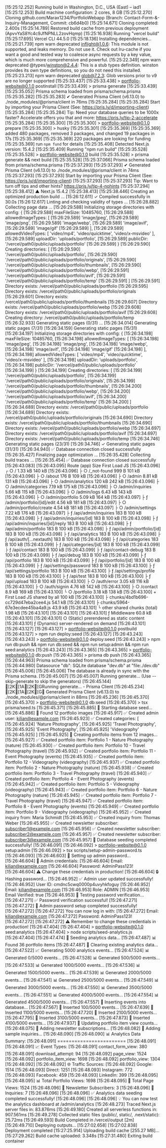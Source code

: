 [15:25:12.252] Running build in Washington, D.C., USA (East) – iad1 [15:25:12.253] Build machine
configuration: 2 cores, 8 GB [15:25:12.270] Cloning github.com/Marax1234/PortfolioWebapp (Branch:
Contact-Form-&-Inquiry-Management, Commit: cb6d4b0) [15:25:14.671] Cloning completed: 2.400s
[15:25:14.789] Restored build cache from previous deployment (ApvvYaS8Yc4c9JfNPNLL2zovHqmp)
[15:25:16.938] Running "vercel build" [15:25:17.695] Vercel CLI 44.5.0 [15:25:18.136] Installing
dependencies... [15:25:21.739] npm warn deprecated inflight@1.0.6: This module is not supported, and
leaks memory. Do not use it. Check out lru-cache if you want a good and tested way to coalesce async
requests by a key value, which is much more comprehensive and powerful. [15:25:22.349] npm warn
deprecated @types/winston@2.4.4: This is a stub types definition. winston provides its own type
definitions, so you do not need this installed. [15:25:23.213] npm warn deprecated glob@7.2.3: Glob
versions prior to v9 are no longer supported [15:25:33.437] [15:25:33.438] > portfolio-website@0.1.0
postinstall [15:25:33.439] > prisma generate [15:25:33.439] [15:25:35.052] Prisma schema loaded from
prisma/schema.prisma [15:25:35.282] [15:25:35.283] ✔ Generated Prisma Client (v6.13.0) to
./node_modules/@prisma/client in 76ms [15:25:35.284] [15:25:35.284] Start by importing your Prisma
Client (See: https://pris.ly/d/importing-client) [15:25:35.284] [15:25:35.284] Tip: Need your
database queries to be 1000x faster? Accelerate offers you that and more:
https://pris.ly/tip-2-accelerate [15:25:35.284] [15:25:35.300] [15:25:35.300] >
portfolio-website@0.1.0 prepare [15:25:35.300] > husky [15:25:35.301] [15:25:35.369] [15:25:35.369]
added 480 packages, removed 3 packages, and changed 19 packages in 17s [15:25:35.369] [15:25:35.369]
220 packages are looking for funding [15:25:35.369] run `npm fund` for details [15:25:35.408]
Detected Next.js version: 15.4.2 [15:25:35.409] Running "npm run build" [15:25:35.528]
[15:25:35.528] > portfolio-website@0.1.0 build [15:25:35.528] > prisma generate && next build
[15:25:35.528] [15:25:37.066] Prisma schema loaded from prisma/schema.prisma [15:25:37.293]
[15:25:37.293] ✔ Generated Prisma Client (v6.13.0) to ./node_modules/@prisma/client in 74ms
[15:25:37.293] [15:25:37.293] Start by importing your Prisma Client (See:
https://pris.ly/d/importing-client) [15:25:37.293] [15:25:37.293] Tip: Want to turn off tips and
other hints? https://pris.ly/tip-4-nohints [15:25:37.294] [15:25:38.412] ▲ Next.js 15.4.2
[15:25:38.413] [15:25:38.446] Creating an optimized production build ... [15:26:12.611] ✓ Compiled
successfully in 30.0s [15:26:12.617] Linting and checking validity of types ... [15:26:28.882]
Collecting page data ... [15:26:29.588] Initializing storage directories with config: {
[15:26:29.588] maxFileSize: 10485760, [15:26:29.588] allowedImageTypes: [ [15:26:29.589]
'image/jpeg', [15:26:29.589] 'image/png', [15:26:29.589] 'image/webp', [15:26:29.589] 'image/avif',
[15:26:29.589] 'image/gif' [15:26:29.589] ], [15:26:29.589] allowedVideoTypes: [ 'video/mp4',
'video/quicktime', 'video/x-msvideo' ], [15:26:29.589] uploadDir: 'uploads/portfolio',
[15:26:29.589] publicDir: '/vercel/path0/public/uploads/portfolio' [15:26:29.589] } [15:26:29.590]
Creating directories: [ [15:26:29.590] '/vercel/path0/public/uploads/portfolio', [15:26:29.590]
'/vercel/path0/public/uploads/portfolio/originals', [15:26:29.590]
'/vercel/path0/public/uploads/portfolio/thumbnails', [15:26:29.590]
'/vercel/path0/public/uploads/portfolio/webp', [15:26:29.591]
'/vercel/path0/public/uploads/portfolio/avif', [15:26:29.591]
'/vercel/path0/public/uploads/portfolio/temp' [15:26:29.591] ] [15:26:29.591] Directory exists:
/vercel/path0/public/uploads/portfolio [15:26:29.595] Directory exists:
/vercel/path0/public/uploads/portfolio/originals [15:26:29.601] Directory exists:
/vercel/path0/public/uploads/portfolio/thumbnails [15:26:29.607] Directory exists:
/vercel/path0/public/uploads/portfolio/webp [15:26:29.608] Directory exists:
/vercel/path0/public/uploads/portfolio/avif [15:26:29.608] Creating directory:
/vercel/path0/public/uploads/portfolio/temp [15:26:32.933] Generating static pages (0/31) ...
[15:26:34.014] Generating static pages (7/31) [15:26:34.159] Generating static pages (15/31)
[15:26:34.197] Initializing storage directories with config: { [15:26:34.198] maxFileSize: 10485760,
[15:26:34.198] allowedImageTypes: [ [15:26:34.198] 'image/jpeg', [15:26:34.198] 'image/png',
[15:26:34.198] 'image/webp', [15:26:34.198] 'image/avif', [15:26:34.198] 'image/gif' [15:26:34.198]
], [15:26:34.198] allowedVideoTypes: [ 'video/mp4', 'video/quicktime', 'video/x-msvideo' ],
[15:26:34.198] uploadDir: 'uploads/portfolio', [15:26:34.198] publicDir:
'/vercel/path0/public/uploads/portfolio' [15:26:34.199] } [15:26:34.199] Creating directories: [
[15:26:34.199] '/vercel/path0/public/uploads/portfolio', [15:26:34.199]
'/vercel/path0/public/uploads/portfolio/originals', [15:26:34.199]
'/vercel/path0/public/uploads/portfolio/thumbnails', [15:26:34.200]
'/vercel/path0/public/uploads/portfolio/webp', [15:26:34.200]
'/vercel/path0/public/uploads/portfolio/avif', [15:26:34.200]
'/vercel/path0/public/uploads/portfolio/temp' [15:26:34.200] ] [15:26:34.689] Directory exists:
/vercel/path0/public/uploads/portfolio [15:26:34.689] Directory exists:
/vercel/path0/public/uploads/portfolio/originals [15:26:34.690] Directory exists:
/vercel/path0/public/uploads/portfolio/thumbnails [15:26:34.690] Directory exists:
/vercel/path0/public/uploads/portfolio/webp [15:26:34.697] Directory exists:
/vercel/path0/public/uploads/portfolio/avif [15:26:34.697] Directory exists:
/vercel/path0/public/uploads/portfolio/temp [15:26:34.746] Generating static pages (23/31)
[15:26:34.746] ✓ Generating static pages (31/31) [15:26:34.940] ✅ Database connection closed
successfully [15:26:35.427] Finalizing page optimization ... [15:26:35.428] Collecting build traces
... [15:26:35.454] ✅ Database connection closed successfully [15:26:43.083] [15:26:43.095] Route
(app) Size First Load JS [15:26:43.096] ┌ ○ / 1.33 kB 140 kB [15:26:43.096] ├ ○ /\_not-found 999 B
101 kB [15:26:43.096] ├ ○ /about 176 B 109 kB [15:26:43.096] ├ ○ /admin 8.81 kB 131 kB
[15:26:43.096] ├ ○ /admin/analytics 120 kB 242 kB [15:26:43.096] ├ ○ /admin/categories 7.19 kB 175
kB [15:26:43.096] ├ ○ /admin/inquiries 5.66 kB 115 kB [15:26:43.096] ├ ○ /admin/logs 6.43 kB 143 kB
[15:26:43.096] ├ ○ /admin/portfolio 5.09 kB 164 kB [15:26:43.097] ├ ƒ /admin/portfolio/[id]/edit
4.56 kB 181 kB [15:26:43.097] ├ ○ /admin/portfolio/create 4.54 kB 181 kB [15:26:43.097] ├ ○
/admin/settings 7.22 kB 176 kB [15:26:43.097] ├ ƒ /api/admin/inquiries 183 B 100 kB [15:26:43.098] ├
ƒ /api/admin/inquiries/[id] 183 B 100 kB [15:26:43.098] ├ ƒ /api/admin/inquiries/[id]/reply 183 B
100 kB [15:26:43.098] ├ ƒ /api/admin/portfolio 183 B 100 kB [15:26:43.098] ├ ƒ
/api/admin/portfolio/[id] 183 B 100 kB [15:26:43.098] ├ ƒ /api/analytics 183 B 100 kB [15:26:43.098]
├ ƒ /api/auth/[...nextauth] 183 B 100 kB [15:26:43.098] ├ ƒ /api/categories 183 B 100 kB
[15:26:43.099] ├ ƒ /api/categories/[id] 183 B 100 kB [15:26:43.099] ├ ƒ /api/contact 183 B 100 kB
[15:26:43.099] ├ ƒ /api/contact-debug 183 B 100 kB [15:26:43.099] ├ ƒ /api/debug 183 B 100 kB
[15:26:43.099] ├ ƒ /api/portfolio 183 B 100 kB [15:26:43.099] ├ ƒ /api/portfolio/[id] 183 B 100 kB
[15:26:43.099] ├ ƒ /api/settings/password 183 B 100 kB [15:26:43.100] ├ ƒ /api/settings/portfolio
183 B 100 kB [15:26:43.100] ├ ƒ /api/settings/profile 183 B 100 kB [15:26:43.100] ├ ƒ /api/test 183
B 100 kB [15:26:43.100] ├ ƒ /api/upload 183 B 100 kB [15:26:43.100] ├ ○ /auth/error 3.05 kB 116 kB
[15:26:43.100] ├ ○ /auth/signin 4.76 kB 142 kB [15:26:43.100] ├ ○ /contact 8.9 kB 169 kB
[15:26:43.100] └ ○ /portfolio 3.18 kB 138 kB [15:26:43.100] + First Load JS shared by all 100 kB
[15:26:43.100] ├ chunks/4bd1b696-cc729d47eba2cee4.js 54.1 kB [15:26:43.101] ├
chunks/5964-67e3ecdee45ba4a9.js 43.9 kB [15:26:43.101] └ other shared chunks (total) 1.98 kB
[15:26:43.101] [15:26:43.101] [15:26:43.101] ƒ Middleware 60.8 kB [15:26:43.101] [15:26:43.101] ○
(Static) prerendered as static content [15:26:43.101] ƒ (Dynamic) server-rendered on demand
[15:26:43.101] [15:26:43.127] [15:26:43.127] > portfolio-website@0.1.0 postbuild [15:26:43.127] >
npm run deploy:seed [15:26:43.127] [15:26:43.243] [15:26:43.243] > portfolio-website@0.1.0
deploy:seed [15:26:43.243] > npm run db:push && npm run db:seed && npm run setup:admin && npm run
seed:analytics [15:26:43.243] [15:26:43.365] [15:26:43.365] > portfolio-website@0.1.0 db:push
[15:26:43.365] > prisma db push [15:26:43.365] [15:26:44.963] Prisma schema loaded from
prisma/schema.prisma [15:26:44.980] Datasource "db": SQLite database "dev.db" at "file:./dev.db"
[15:26:45.006] [15:26:45.006] The database is already in sync with the Prisma schema. [15:26:45.007]
[15:26:45.007] Running generate... (Use --skip-generate to skip the generators) [15:26:45.144]
[2K[1A[2K[GRunning generate... - Prisma Client [15:26:45.234] [2K[1A[2K[G✔ Generated Prisma Client
(v6.13.0) to ./node_modules/@prisma/client in 88ms [15:26:45.236] [15:26:45.370] [15:26:45.370] >
portfolio-website@0.1.0 db:seed [15:26:45.370] > tsx prisma/seed.ts [15:26:45.371] [15:26:45.885] 🌱
Starting database seed... [15:26:45.886] 📸 Found 12 portfolio images [15:26:45.917] ✅ Created
admin user: kilian@example.com [15:26:45.923] ✅ Created categories: [ [15:26:45.924] 'Nature
Photography', [15:26:45.925] 'Travel Photography', [15:26:45.925] 'Event Photography',
[15:26:45.925] 'Videography' [15:26:45.925] ] [15:26:45.925] 📸 Creating portfolio items from 12
images... [15:26:45.927] ✅ Created portfolio item: Portfolio 1 - Nature Photography (nature)
[15:26:45.930] ✅ Created portfolio item: Portfolio 10 - Travel Photography (travel) [15:26:45.932]
✅ Created portfolio item: Portfolio 11 - Event Photography (events) [15:26:45.935] ✅ Created
portfolio item: Portfolio 12 - Videography (videography) [15:26:45.937] ✅ Created portfolio item:
Portfolio 2 - Nature Photography (nature) [15:26:45.938] ✅ Created portfolio item: Portfolio 3 -
Travel Photography (travel) [15:26:45.940] ✅ Created portfolio item: Portfolio 4 - Event
Photography (events) [15:26:45.942] ✅ Created portfolio item: Portfolio 5 - Videography
(videography) [15:26:45.943] ✅ Created portfolio item: Portfolio 6 - Nature Photography (nature)
[15:26:45.945] ✅ Created portfolio item: Portfolio 7 - Travel Photography (travel) [15:26:45.947]
✅ Created portfolio item: Portfolio 8 - Event Photography (events) [15:26:45.949] ✅ Created
portfolio item: Portfolio 9 - Videography (videography) [15:26:45.952] ✅ Created inquiry from:
Maria Schmidt [15:26:45.953] ✅ Created inquiry from: Thomas Weber [15:26:45.955] ✅ Created
newsletter subscriber: subscriber1@example.com [15:26:45.956] ✅ Created newsletter subscriber:
subscriber2@example.com [15:26:45.957] ✅ Created newsletter subscriber: subscriber3@example.com
[15:26:45.957] 🎉 Database seeding completed successfully! [15:26:46.091] [15:26:46.092] >
portfolio-website@0.1.0 setup:admin [15:26:46.092] > tsx scripts/setup-admin-password.ts
[15:26:46.093] [15:26:46.603] 🔐 Setting up admin password... [15:26:46.604] 📝 Admin credentials:
[15:26:46.604] Email: kilian@example.com [15:26:46.604] Password: AdminPass123! [15:26:46.604] ⚠️
Change these credentials in production! [15:26:46.604] 🔒 Hashing password... [15:26:46.952] ✅
Admin user updated successfully! [15:26:46.952] User ID: cmdnc5cwq0000p4uvyhkfoguy [15:26:46.952]
Email: kilian@example.com [15:26:46.953] Role: ADMIN [15:26:46.953] Email Verified: true
[15:26:46.953] 🧪 Testing password verification... [15:26:47.271] ✅ Password verification
successful! [15:26:47.271] [15:26:47.272] 🎉 Admin password setup completed successfully!
[15:26:47.272] [15:26:47.272] You can now log in with: [15:26:47.272] Email: kilian@example.com
[15:26:47.272] Password: AdminPass123! [15:26:47.272] [15:26:47.272] ⚠️ Remember to change these
credentials in production! [15:26:47.404] [15:26:47.404] > portfolio-website@0.1.0 seed:analytics
[15:26:47.404] > node scripts/seed-analytics.js [15:26:47.404] [15:26:47.474] 🌱 Seeding analytics
data... [15:26:47.487] 📊 Found 36 portfolio items [15:26:47.487] 🧹 Clearing existing analytics
data... [15:26:47.522] 📈 Generating 5000 analytics events... [15:26:47.524] 📊 Generated 0/5000
events... [15:26:47.528] 📊 Generated 500/5000 events... [15:26:47.533] 📊 Generated 1000/5000
events... [15:26:47.536] 📊 Generated 1500/5000 events... [15:26:47.539] 📊 Generated 2000/5000
events... [15:26:47.541] 📊 Generated 2500/5000 events... [15:26:47.549] 📊 Generated 3000/5000
events... [15:26:47.550] 📊 Generated 3500/5000 events... [15:26:47.551] 📊 Generated 4000/5000
events... [15:26:47.554] 📊 Generated 4500/5000 events... [15:26:47.557] 💾 Inserting events into
database... [15:26:47.567] 💾 Inserted 100/5000 events... [15:26:47.639] 💾 Inserted 1100/5000
events... [15:26:47.720] 💾 Inserted 2100/5000 events... [15:26:47.795] 💾 Inserted 3100/5000
events... [15:26:47.873] 💾 Inserted 4100/5000 events... [15:26:47.937] 🔄 Updating portfolio item
view counts... [15:26:48.075] 📧 Adding newsletter subscriptions... [15:26:48.082] 📝 Adding sample
inquiries... [15:26:48.090] [15:26:48.090] 📊 Analytics Data Summary: [15:26:48.091]
======================== [15:26:48.091] [15:26:48.091] 📈 Event Types: [15:26:48.091]
contact_form_view: 380 [15:26:48.091] download_attempt: 94 [15:26:48.092] page_view: 1524
[15:26:48.092] portfolio_item_view: 1698 [15:26:48.092] portfolio_view: 1304 [15:26:48.092]
[15:26:48.092] 🌐 Traffic Sources: [15:26:48.092] Google: 1514 [15:26:48.093] Direct: 1251
[15:26:48.093] Instagram: 772 [15:26:48.093] Facebook: 459 [15:26:48.093] LinkedIn: 399
[15:26:48.095] [15:26:48.095] 📊 Total Portfolio Views: 1698 [15:26:48.095] 📄 Total Page Views:
1524 [15:26:48.096] 📧 Newsletter Subscribers: 3 [15:26:48.096] 📝 Inquiries: 7 [15:26:48.096]
[15:26:48.096] ✅ Analytics data seeding completed successfully! [15:26:48.096] [15:26:48.096] 💡
You can now test the analytics dashboard at /admin/analytics [15:26:48.273] Traced Next.js server
files in: 83.876ms [15:26:49.180] Created all serverless functions in: 907.561ms [15:26:49.278]
Collected static files (public/, static/, .next/static): 25.72ms [15:26:49.593] Build Completed in
/vercel/output [2m] [15:26:49.710] Deploying outputs... [15:27:02.658] [15:27:02.838] Deployment
completed [15:27:25.914] Uploading build cache [255.27 MB]... [15:27:29.262] Build cache uploaded:
3.348s [15:27:31.480] Exiting build container

